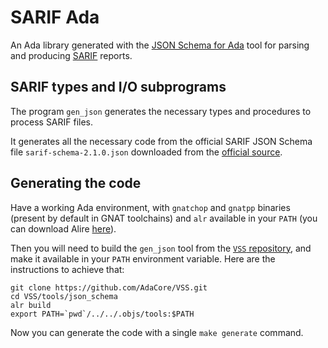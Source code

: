 # SARIF Ada

An Ada library generated with the [JSON Schema for Ada](https://github.com/AdaCore/vss-extra/tree/master/tools/json_schema) tool for parsing and producing [SARIF](https://www.oasis-open.org/committees/tc_home.php?wg_abbrev=sarif) reports.

## SARIF types and I/O subprograms

The program `gen_json` generates the necessary types and procedures to
process SARIF files.

It generates all the necessary code from the official SARIF JSON Schema file
`sarif-schema-2.1.0.json` downloaded from the [official
source](https://docs.oasis-open.org/sarif/sarif/v2.1.0/os/schemas/).

## Generating the code

Have a working Ada environment, with `gnatchop` and `gnatpp` binaries (present
by default in GNAT toolchains) and `alr` available in your `PATH`
(you can download Alire [here](https://alire.ada.dev/)).

Then you will need to build the `gen_json` tool from the
[`VSS` repository](https://github.com/AdaCore/vss-extra/tree/master/tools/json_schema),
and make it available in your `PATH` environment variable.
Here are the instructions to achieve that:

```shell
git clone https://github.com/AdaCore/VSS.git
cd VSS/tools/json_schema
alr build
export PATH=`pwd`/../../.objs/tools:$PATH
```

Now you can generate the code with a single `make generate` command.

